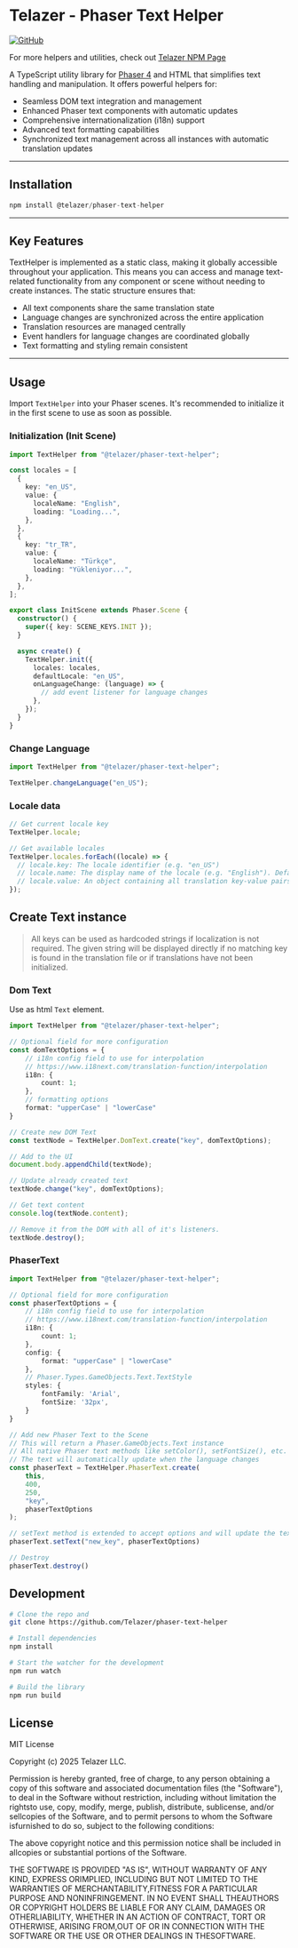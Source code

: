 # Telazer - Phaser Text Helper

[![GitHub](https://img.shields.io/badge/GitHub-Repository-blue)](https://github.com/Telazer/phaser-text-helper)

For more helpers and utilities, check out [Telazer NPM Page](https://www.npmjs.com/org/telazer)

A TypeScript utility library for [Phaser 4](https://phaser.io) and HTML that simplifies text handling and manipulation. It offers powerful helpers for:

- Seamless DOM text integration and management
- Enhanced Phaser text components with automatic updates
- Comprehensive internationalization (i18n) support
- Advanced text formatting capabilities
- Synchronized text management across all instances with automatic translation updates

---

## Installation

```typescript
npm install @telazer/phaser-text-helper
```

---

## Key Features

TextHelper is implemented as a static class, making it globally accessible throughout your application. This means you can access and manage text-related functionality from any component or scene without needing to create instances. The static structure ensures that:

- All text components share the same translation state
- Language changes are synchronized across the entire application
- Translation resources are managed centrally
- Event handlers for language changes are coordinated globally
- Text formatting and styling remain consistent

---

## Usage

Import `TextHelper` into your Phaser scenes. It's recommended to initialize it in the first scene to use as soon as possible.

### Initialization (Init Scene)

```ts
import TextHelper from "@telazer/phaser-text-helper";

const locales = [
  {
    key: "en_US",
    value: {
      localeName: "English",
      loading: "Loading...",
    },
  },
  {
    key: "tr_TR",
    value: {
      localeName: "Türkçe",
      loading: "Yükleniyor...",
    },
  },
];

export class InitScene extends Phaser.Scene {
  constructor() {
    super({ key: SCENE_KEYS.INIT });
  }

  async create() {
    TextHelper.init({
      locales: locales,
      defaultLocale: "en_US",
      onLanguageChange: (language) => {
        // add event listener for language changes
      },
    });
  }
}
```

### Change Language

```ts
import TextHelper from "@telazer/phaser-text-helper";

TextHelper.changeLanguage("en_US");
```

### Locale data

```ts
// Get current locale key
TextHelper.locale;

// Get available locales
TextHelper.locales.forEach((locale) => {
  // locale.key: The locale identifier (e.g. "en_US")
  // locale.name: The display name of the locale (e.g. "English"). Defaults to locale.key if localeName is not defined
  // locale.value: An object containing all translation key-value pairs for this locale
});
```

## Create Text instance

> All keys can be used as hardcoded strings if localization is not required. The given string will be displayed directly if no matching key is found in the translation file or if translations have not been initialized.

### Dom Text

Use as html `Text` element.

```ts
import TextHelper from "@telazer/phaser-text-helper";

// Optional field for more configuration
const domTextOptions = {
	// i18n config field to use for interpolation
	// https://www.i18next.com/translation-function/interpolation
	i18n: {
		count: 1;
	},
	// formatting options
	format: "upperCase" | "lowerCase"
}

// Create new DOM Text
const textNode = TextHelper.DomText.create("key", domTextOptions);

// Add to the UI
document.body.appendChild(textNode);

// Update already created text
textNode.change("key", domTextOptions);

// Get text content
console.log(textNode.content);

// Remove it from the DOM with all of it's listeners.
textNode.destroy();
```

### PhaserText

```ts
import TextHelper from "@telazer/phaser-text-helper";

// Optional field for more configuration
const phaserTextOptions = {
	// i18n config field to use for interpolation
	// https://www.i18next.com/translation-function/interpolation
	i18n: {
		count: 1;
	},
	config: {
		format: "upperCase" | "lowerCase"
	},
	// Phaser.Types.GameObjects.Text.TextStyle
	styles: {
		fontFamily: 'Arial',
		fontSize: '32px',
	}
}

// Add new Phaser Text to the Scene
// This will return a Phaser.GameObjects.Text instance
// All native Phaser text methods like setColor(), setFontSize(), etc. are available
// The text will automatically update when the language changes
const phaserText = TextHelper.PhaserText.create(
	this,
	400,
	250,
	"key",
	phaserTextOptions
);

// setText method is extended to accept options and will update the text with new translation key and options.
phaserText.setText("new_key", phaserTextOptions)

// Destroy
phaserText.destroy()
```

## Development

```bash
# Clone the repo and
git clone https://github.com/Telazer/phaser-text-helper

# Install dependencies
npm install

# Start the watcher for the development
npm run watch

# Build the library
npm run build
```

## License

MIT License

Copyright (c) 2025 Telazer LLC.

Permission is hereby granted, free of charge, to any person obtaining a copy
of this software and associated documentation files (the "Software"), to deal
in the Software without restriction, including without limitation the rightsto use, copy, modify, merge, publish, distribute, sublicense, and/or sellcopies of the Software, and to permit persons to whom the Software isfurnished to do so, subject to the following conditions:

The above copyright notice and this permission notice shall be included in allcopies or substantial portions of the Software.

THE SOFTWARE IS PROVIDED "AS IS", WITHOUT WARRANTY OF ANY KIND, EXPRESS ORIMPLIED, INCLUDING BUT NOT LIMITED TO THE WARRANTIES OF MERCHANTABILITY,FITNESS FOR A PARTICULAR PURPOSE AND NONINFRINGEMENT. IN NO EVENT SHALL THEAUTHORS OR COPYRIGHT HOLDERS BE LIABLE FOR ANY CLAIM, DAMAGES OR OTHERLIABILITY, WHETHER IN AN ACTION OF CONTRACT, TORT OR OTHERWISE, ARISING FROM,OUT OF OR IN CONNECTION WITH THE SOFTWARE OR THE USE OR OTHER DEALINGS IN THESOFTWARE.
